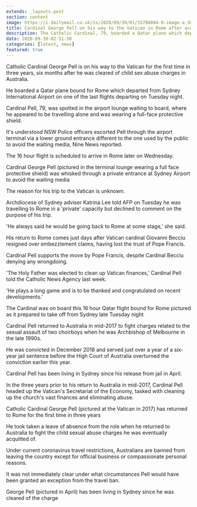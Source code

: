 ```yaml
---
extends: _layouts.post
section: content
image: https://i.dailymail.co.uk/1s/2020/09/30/01/33788804-0-image-a-30_1601424030753.jpg 
title: Cardinal George Pell on his way to the Vatican in Rome after acquitted of child sex abuse charges 
description: The Catholic Cardinal, 79, boarded a Qatar plane which departed from Sydney International Airport on Tuesday night, which is due to arrive in Rome later on Wednesday. 
date: 2020-09-30-02-51-50 
categories: [latest, news] 
featured: true 
--- 
```

Catholic Cardinal George Pell is on his way to the Vatican for the first time in three years, six months after he was cleared of child sex abuse charges in Australia. 

He boarded a Qatar plane bound for Rome which departed from Sydney International Airport on one of the last flights departing on Tuesday night.

Cardinal Pell, 79, was spotted in the airport lounge waiting to board, where he appeared to be travelling alone and was wearing a full-face protective shield.

It's understood NSW Police officers escorted Pell through the airport terminal via a lower ground entrance different to the one used by the public to avoid the waiting media, Nine News reported. 

The 16 hour flight is scheduled to arrive in Rome later on Wednesday.

Cardinal George Pell (pictured in the terminal lounge wearing a full face protective shield) was whisked through a private entrance at Sydney Airport to avoid the waiting media

The reason for his trip to the Vatican is unknown. 

Archdiocese of Sydney adviser Katrina Lee told AFP on Tuesday he was travelling to Rome in a 'private' capacity but declined to comment on the purpose of his trip.

'He always said he would be going back to Rome at some stage,' she said. 

His return to Rome comes just days after Vatican cardinal Giovanni Becciu resigned over embezzlement claims, having lost the trust of Pope Francis.

Cardinal Pell supports the move by Pope Francis, despite Cardinal Becciu denying any wrongdoing.

'The Holy Father was elected to clean up Vatican finances,' Cardinal Pell told the Catholic News Agency last week.

'He plays a long game and is to be thanked and congratulated on recent developments.'

The Cardinal was on board this 16 hour Qatar flight bound for Rome pictured as it prepared to take off from Sydney late Tuesday night

Cardinal Pell returned to Australia in mid-2017 to fight charges related to the sexual assault of two choirboys when he was Archbishop of Melbourne in the late 1990s.

He was convicted in December 2018 and served just over a year of a six-year jail sentence before the High Court of Australia overturned the conviction earlier this year.

Cardinal Pell has been living in Sydney since his release from jail in April.

In the three years prior to his return to Australia in mid-2017, Cardinal Pell headed up the Vatican's Secretariat of the Economy, tasked with cleaning up the church's vast finances and eliminating abuse.

Catholic Cardinal George Pell (pictured at the Vatican in 2017) has returned to Rome for the first time in three years

He took taken a leave of absence from the role when he returned to Australia to fight the child sexual abuse charges he was eventually acquitted of.

Under current coronavirus travel restrictions, Australians are banned from leaving the country except for official business or compassionate personal reasons.

It was not immediately clear under what circumstances Pell would have been granted an exception from the travel ban.

George Pell (pictured in April) has been living in Sydney since he was cleared of the charge


